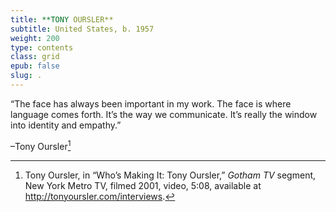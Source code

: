 ```yaml
---
title: **TONY OURSLER**
subtitle: United States, b. 1957
weight: 200
type: contents
class: grid
epub: false
slug: .
---
```

“The face has always been important in my work. The face is where language comes forth. It’s the way we communicate. It’s really the window into identity and empathy.”

–Tony Oursler[^1]

[^1]: Tony Oursler, in “Who’s Making It: Tony Oursler,” *Gotham TV* segment, New York Metro TV, filmed 2001, video, 5:08, available at http://tonyoursler.com/interviews.
